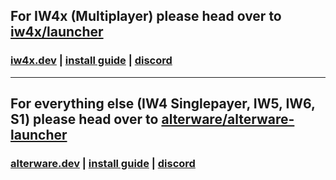 ## For IW4x (Multiplayer) please head over to [iw4x/launcher](https://github.com/iw4x/launcher)
### [iw4x.dev](https://iw4x.dev) | [install guide](https://iw4x.dev/install) | [discord](https://discord.com/invite/pV2qJscTXf)

---

## For everything else (IW4 Singlepayer, IW5, IW6, S1) please head over to [alterware/alterware-launcher](https://github.com/alterware/alterware-launcher)
### [alterware.dev](https://alterware.dev) | [install guide](https://forum.alterware.dev/t/how-to-install-the-alterware-launcher/56/1) | [discord](https://discord.gg/2ETE8engZM)